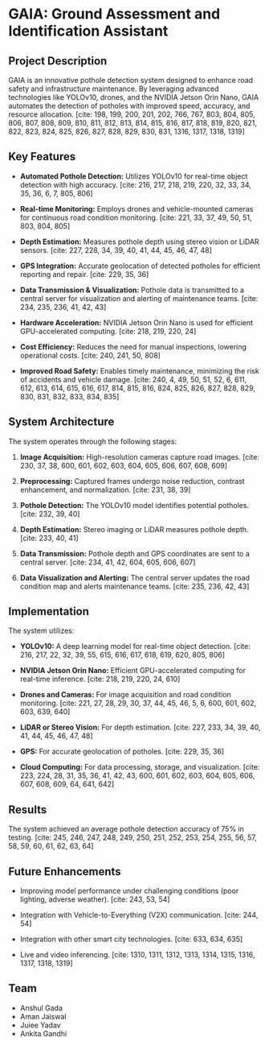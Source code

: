 # GAIA: Ground Assessment and Identification Assistant

## Project Description

GAIA is an innovative pothole detection system designed to enhance road safety and infrastructure maintenance. By leveraging advanced technologies like YOLOv10, drones, and the NVIDIA Jetson Orin Nano, GAIA automates the detection of potholes with improved speed, accuracy, and resource allocation. [cite: 198, 199, 200, 201, 202, 766, 767, 803, 804, 805, 806, 807, 808, 809, 810, 811, 812, 813, 814, 815, 816, 817, 818, 819, 820, 821, 822, 823, 824, 825, 826, 827, 828, 829, 830, 831, 1316, 1317, 1318, 1319]

## Key Features

* **Automated Pothole Detection:** Utilizes YOLOv10 for real-time object detection with high accuracy. [cite: 216, 217, 218, 219, 220, 32, 33, 34, 35, 36, 6, 7, 805, 806]
    
* **Real-time Monitoring:** Employs drones and vehicle-mounted cameras for continuous road condition monitoring. [cite: 221, 33, 37, 49, 50, 51, 803, 804, 805]
    
* **Depth Estimation:** Measures pothole depth using stereo vision or LiDAR sensors. [cite: 227, 228, 34, 39, 40, 41, 44, 45, 46, 47, 48]
    
* **GPS Integration:** Accurate geolocation of detected potholes for efficient reporting and repair. [cite: 229, 35, 36]
    
* **Data Transmission & Visualization:** Pothole data is transmitted to a central server for visualization and alerting of maintenance teams. [cite: 234, 235, 236, 41, 42, 43]
    
* **Hardware Acceleration:** NVIDIA Jetson Orin Nano is used for efficient GPU-accelerated computing. [cite: 218, 219, 220, 24]
    
* **Cost Efficiency:** Reduces the need for manual inspections, lowering operational costs. [cite: 240, 241, 50, 808]
    
* **Improved Road Safety:** Enables timely maintenance, minimizing the risk of accidents and vehicle damage. [cite: 240, 4, 49, 50, 51, 52, 6, 611, 612, 613, 614, 615, 616, 617, 814, 815, 816, 824, 825, 826, 827, 828, 829, 830, 831, 832, 833, 834, 835]

## System Architecture

The system operates through the following stages:

1.  **Image Acquisition:** High-resolution cameras capture road images. [cite: 230, 37, 38, 600, 601, 602, 603, 604, 605, 606, 607, 608, 609]
   
2.  **Preprocessing:** Captured frames undergo noise reduction, contrast enhancement, and normalization. [cite: 231, 38, 39]
   
3.  **Pothole Detection:** The YOLOv10 model identifies potential potholes. [cite: 232, 39, 40]
   
4.  **Depth Estimation:** Stereo imaging or LiDAR measures pothole depth. [cite: 233, 40, 41]
   
5.  **Data Transmission:** Pothole depth and GPS coordinates are sent to a central server. [cite: 234, 41, 42, 604, 605, 606, 607]
   
6.  **Data Visualization and Alerting:** The central server updates the road condition map and alerts maintenance teams. [cite: 235, 236, 42, 43]

## Implementation

The system utilizes:

* **YOLOv10:** A deep learning model for real-time object detection. [cite: 216, 217, 22, 32, 39, 55, 615, 616, 617, 618, 619, 620, 805, 806]
   
* **NVIDIA Jetson Orin Nano:** Efficient GPU-accelerated computing for real-time inference. [cite: 218, 219, 220, 24, 610]
   
* **Drones and Cameras:** For image acquisition and road condition monitoring. [cite: 221, 27, 28, 29, 30, 37, 44, 45, 46, 5, 6, 600, 601, 602, 603, 639, 640]
   
* **LiDAR or Stereo Vision:** For depth estimation. [cite: 227, 233, 34, 39, 40, 41, 44, 45, 46, 47, 48]
   
* **GPS:** For accurate geolocation of potholes. [cite: 229, 35, 36]
   
* **Cloud Computing:** For data processing, storage, and visualization. [cite: 223, 224, 28, 31, 35, 36, 41, 42, 43, 600, 601, 602, 603, 604, 605, 606, 607, 608, 609, 64, 641, 642]

## Results

The system achieved an average pothole detection accuracy of 75% in testing. [cite: 245, 246, 247, 248, 249, 250, 251, 252, 253, 254, 255, 56, 57, 58, 59, 60, 61, 62, 63, 64]

## Future Enhancements

* Improving model performance under challenging conditions (poor lighting, adverse weather). [cite: 243, 53, 54]
   
* Integration with Vehicle-to-Everything (V2X) communication. [cite: 244, 54]
   
* Integration with other smart city technologies. [cite: 633, 634, 635]
   
* Live and video inferencing. [cite: 1310, 1311, 1312, 1313, 1314, 1315, 1316, 1317, 1318, 1319]

## Team

* Anshul Gada
* Aman Jaiswal
* Juiee Yadav
* Ankita Gandhi
